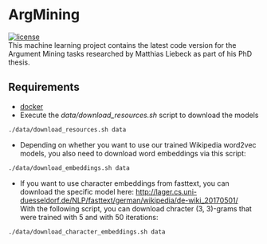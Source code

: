 # ArgMining
[![license](https://img.shields.io/github/license/mashape/apistatus.svg?maxAge=2592000)](https://github.com/Liebeck/ArgMining/blob/master/LICENSE.md)  
This machine learning project contains the latest code version for the Argument Mining tasks researched by Matthias Liebeck as part of his PhD thesis.

## Requirements
* [docker](https://www.docker.com/)
* Execute the *data/download_resources.sh* script to download the models
``` bash
./data/download_resources.sh data
```
* Depending on whether you want to use our trained Wikipedia word2vec models, you also need to download word embeddings via this script:
``` bash
./data/download_embeddings.sh data
```

* If you want to use character embeddings from fasttext, you can download the specific model here: http://lager.cs.uni-duesseldorf.de/NLP/fasttext/german/wikipedia/de-wiki_20170501/  
With the following script, you can download chracter (3, 3)-grams that were trained with 5 and with 50 iterations:

``` bash
./data/download_character_embeddings.sh data
```
